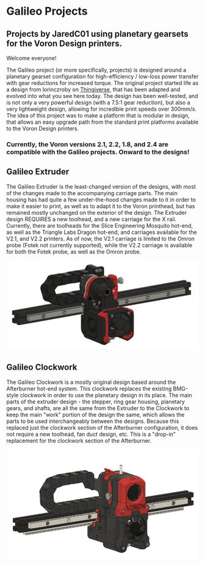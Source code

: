 # Galileo Projects
## Projects by JaredC01 using planetary gearsets for the Voron Design printers.

Welcome everyone!

The Galileo project (or more specifically, projects) is designed around a planetary gearset configuration for high-efficiency / low-loss power transfer with gear reductions for increased torque.  The original project started life as a design from lorinczroby on [Thingiverse](https://www.thingiverse.com/thing:4223085), that has been adapted and evolved into what you see here today.  The design has been well-tested, and is not only a very powerful design (with a 7.5:1 gear reduction), but also a very lightweight design, allowing for incredible print speeds over 300mm/s.  The idea of this project was to make a platform that is modular in design, that allows an easy upgrade path from the standard print platforms available to the Voron Design printers.

### Currently, the Voron versions 2.1, 2.2, 1.8, and 2.4 are compatible with the Galileo projects.  Onward to the designs!

## Galileo Extruder

The Galileo Extruder is the least-changed version of the designs, with most of the changes made to the accompanying carriage parts.  The main housing has had quite a few under-the-hood changes made to it in order to make it easier to print, as well as to adapt it to the Voron printhead, but has remained mostly unchanged on the exterior of the design.  The Extruder design REQUIRES a new toolhead, and a new carriage for the X rail.  Currently, there are toolheads for the Slice Engineering Mosquito hot-end, as well as the Triangle Labs Dragon hot-end, and carriages available for the V2.1, and V2.2 printers.  As of now, the V2.1 carriage is limited to the Omron probe (Fotek not currently supported), while the V2.2 carriage is available for both the Fotek probe, as well as the Omron probe.

![Image](./images/galileoextruder.png)

## Galileo Clockwork

The Galileo Clockwork is a mostly original design based around the Afterburner hot-end system.  This clockwork replaces the existing BMG-style clockwork in order to use the planetary design in its place.  The main parts of the extruder design - the stepper, ring gear housing, planetary gears, and shafts, are all the same from the Extruder to the Clockwork to keep the main "work" portion of the design the same, which allows the parts to be used interchangeably between the designs.  Because this replaced just the clockwork section of the Afterburner configuration, it does not require a new toolhead, fan duct design, etc.  This is a "drop-in" replacement for the clockwork section of the Afterburner.

![Image](./images/galileoclockwork.png)
